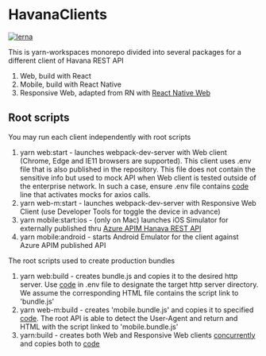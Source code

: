 # HavanaClients

[![lerna](https://img.shields.io/badge/maintained%20with-lerna-cc00ff.svg)](https://lerna.js.org/)


This is yarn-workspaces monorepo divided into several packages for a different client of Havana REST API
1. Web, build with React
2. Mobile, build with React Native
3. Responsive Web, adapted from RN with [React Native Web](https://github.com/necolas/react-native-web)

## Root scripts
You may run each client independently with root scripts
1. yarn web:start - launches webpack-dev-server with Web client (Chrome, Edge and IE11 browsers are supported). This client uses .env file that is also published in the repository. This file does not contain the sensitive info but used to mock API when Web client is tested outside of the enterprise network. In such a case, ensure .env file contains [code](mock=true) line that activates mocks for axios calls.
2. yarn web-m:start - launches webpack-dev-server with Responsive Web Client (use Developer Tools for toggle the device in advance)
3. yarn mobile:start:ios - (only on Mac) launches iOS Simulator for externally published thru [Azure APIM Hanava REST API](https://apiportal.tel-aviv.gov.il/docs/services/presenceserver/operations/daysoff)
4. yarn mobile:android - starts Android Emulator for the client against Azure APIM published API

The root scripts used to create production bundles
1. yarn web:build - creates bundle.js and copies it to the desired http server. Use [code](publish_destination=xxx) in .env file to designate the target http server directory. We assume the corresponding HTML file contains the script link to 'bundle.js'
2. yarn web-m:build - creates 'mobile.bundle.js' and copies it to specified [code](publish_destination=xxx). The root API is able to detect the User-Agent and return and HTML with the script linked to 'mobile.bundle.js'
3. yarn:build - creates both Web and Responsive Web clients [concurrently](https://www.npmjs.com/package/concurrently) and copies both to [code](publish_destination=xxx)

